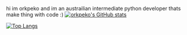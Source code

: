 hi im orkpeko and im an austrailian intermediate python developer thats make thing with code :)
[![orkpeko's GitHub stats](https://github-readme-stats.vercel.app/api?username=orkpeko&theme=radical)](https://github.com/anuraghazra/github-readme-stats)

[![Top Langs](https://github-readme-stats.vercel.app/api/top-langs/?username=orkpeko&theme=radical)](https://github.com/anuraghazra/github-readme-stats)

